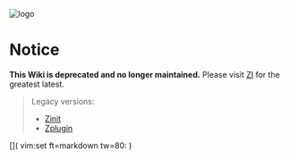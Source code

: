 ![logo](img/zinit.png)

# Notice

**This Wiki is deprecated and no longer maintained.** Please visit [ZI](https://z-shell.pages/dev/) for the greatest latest.

> Legacy versions: 
> - [Zinit](https://z-shell.github.io/zinit/wiki/)
> - [Zplugin](https://z-shell.github.io/zinit/site/)

[]( vim:set ft=markdown tw=80: )
